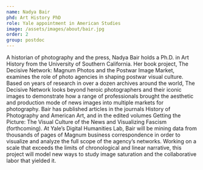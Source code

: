 ```yaml
---
name: Nadya Bair
phd: Art History PhD
role: Yale appointment in American Studies
image: /assets/images/about/bair.jpg
order: 2
group: postdoc
---
```


A historian of photography and the press, Nadya Bair holds a Ph.D. in Art History from the University of Southern California. Her book project, The Decisive Network: Magnum Photos and the Postwar Image Market, examines the role of photo agencies in shaping postwar visual culture. Based on years of research in over a dozen archives around the world, The Decisive Network looks beyond heroic photographers and their iconic images to demonstrate how a range of professionals brought the aesthetic and production mode of news images into multiple markets for photography. Bair has published articles in the journals History of Photography and American Art, and in the edited volumes Getting the Picture: The Visual Culture of the News and Visualizing Fascism (forthcoming). At Yale’s Digital Humanities Lab, Bair will be mining data from thousands of pages of Magnum business correspondence in order to visualize and analyze the full scope of the agency’s networks. Working on a scale that exceeds the limits of chronological and linear narrative, this project will model new ways to study image saturation and the collaborative labor that yielded it.
